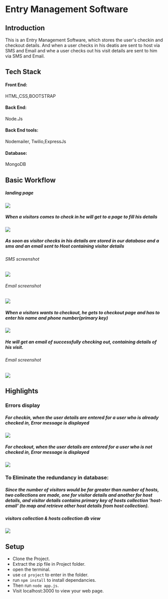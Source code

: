 # Entry Management Software

## Introduction
     
This is an Entry Management Software, which stores the user's checkin and checkout details. And when a user checks in his deatis are sent to host via SMS and Email and whe a user checks out his visit details are sent to him via SMS and Email.




## Tech Stack

#### Front End:
HTML,CSS,BOOTSTRAP




#### Back End:
Node.Js



#### Back End tools:
Nodemailer, Twilio,ExpressJs






#### Database:
MongoDB

## Basic Workflow

##### landing page
![](screenshots/landingpage.png)




##### When a visitors comes to check in he will get to a page to fill his details
![](screenshots/check-in.png)





##### As soon as visitor checks in his details are stored in our database and a sms and an email sent to Host containing visitor details
###### SMS screenshot
![](screenshots/HostSms.png)





###### Email screenshot
![](screenshots/screenmail.png)





##### When a visitors wants to checkout, he gets to checkout page and has to enter his name and  phone number(primary key)
![](screenshots/check-out.png)





 ##### He will get an email of successfully checking out, containing details of his visit.

###### Email screenshot
![](screenshots/screenshotmail.png)




## Highlights

### Errors display
##### For checkin, when the user details are entered for a user who is already checked in, Error message is displayed
![](screenshots/in-error.png)






##### For checkout, when the user details are entered for a user who is not checked in, Error message is displayed
![](screenshots/out-error.png)






### To Eliminate the redundancy in database:
##### Since the number of visitors would be far greater than number of hosts, two collections are made, one for visitor details and another for host details, and visitor details contains primary key of hosts collection  'host-email' (to map and retrieve other host details from host collection).

##### visitors collection & hosts collection db view
![](screenshots/db.png)






## Setup
-  Clone the Project.
-  Extract the zip file in Project folder.
-  open the terminal.
-  use `cd project` to enter in the folder.
-  run `npm install` to install dependancies.
-  Then run `node app.js`.
-  Visit localhost:3000 to view your web page.










